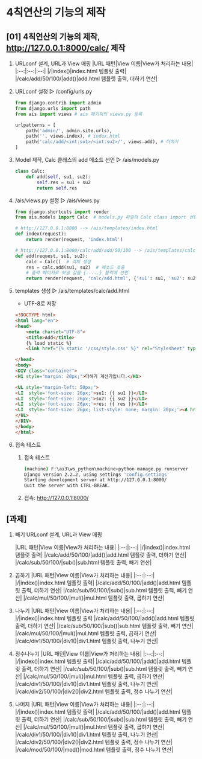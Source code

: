 # 4칙연산의 기능의 제작

## [01] 4칙연산의 기능의 제작, <http://127.0.0.1:8000/calc/> 제작

1. URLconf 설계, URL과 View 매핑
|URL 패턴|View 이름|View가 처리하는 내용|
|:--:|:--:|:--:|
|/|index()|index.html 템플릿 출력|
|/calc/add/50/100/|add()|add.html 템플릿 출력, 더하기 연산|

2. URLconf 설정
▷ /config/urls.py

    ```python
    from django.contrib import admin
    from django.urls import path
    from ais import views # ais 패키지의 views.py 등록

    urlpatterns = [
        path('admin/', admin.site.urls),
        path('', views.index), # index.html
        path('calc/add/<int:su1>/<int:su2>/', views.add), # 더하기
    ]
    ```

3. Model 제작, Calc 클래스의 add 메소드 선언
▷ /ais/models.py

    ```python
    class Calc:
        def add(self, su1, su2):
            self.res = su1 + su2
            return self.res
    ```  

4. /ais/views.py 설정
▷ /ais/views.py

    ```python
    from django.shortcuts import render
    from ais.models import Calc  # models.py 파일의 Calc class import 선언

    # http://127.0.0.1:8000 --> /ais/templates/index.html
    def index(request):
        return render(request, 'index.html')

    # http://127.0.0.1:8000/calc/add/add/50/100 --> /ais/templates/calc/add.html
    def add(request, su1, su2):
        calc = Calc()  # 객체 생성
        res = calc.add(su1, su2)  # 메소드 호출
        # 출력 페이지로 보낼 값을 {.....} 블럭에 선언
        return render(request, 'calc/add.html', {'su1': su1, 'su2': su2, 'res': res})
    ```

5. templates 생성
▷ /ais/templates/calc/add.html
   - UTF-8로 저장

    ```html
    <!DOCTYPE html>
    <html lang="en">
    <head>
        <meta charset="UTF-8">
        <title>Add</title>
        {% load static %}
        <link href="{% static '/css/style.css' %}" rel="Stylesheet" type="text/css">

    </head>
    <body>
    <DIV class="container">
    <H1 style="margin: 20px;">더하기 계산기입니다.</H1>

    <UL style="margin-left: 50px;">
    <LI  style='font-size: 26px;'>su1: {{ su1 }}</LI>
    <LI  style='font-size: 26px;'>su2: {{ su2 }}</LI>
    <LI  style='font-size: 26px;'>res: {{ res }}</LI>
    <LI  style='font-size: 26px; list-style: none; margin: 20px;'><A href='/'>HOME</A></LI>
    </UL>
    </DIV>
    </body>
    </html>
    ```

6. 접속 테스트
   1) 접속 테스트

        ```bash
        (machine) F:\ai3\ws_python\machine>python manage.py runserver
        Django version 2.2.2, using settings 'config.settings'
        Starting development server at http://127.0.0.1:8000/
        Quit the server with CTRL-BREAK.
        ````

   2) 접속: <http://127.0.0.1:8000/>

## [과제]

1. 빼기
    URLconf 설계, URL과 View 매핑

    |URL 패턴|View 이름|View가 처리하는 내용|
    |:--:|:--:|
    |/|index()|index.html 템플릿 출력|
    |/calc/add/50/100/|add()|add.html 템플릿 출력, 더하기 연산|
    |/calc/sub/50/100/|sub()|sub.html 템플릿 출력, 빼기 연산|

2. 곱하기
    |URL 패턴|View 이름|View가 처리하는 내용|
    |:--:|:--:|
|/|index()|index.html 템플릿 출력|
|/calc/add/50/100/|add()|add.html 템플릿 출력, 더하기 연산|
|/calc/sub/50/100/|sub()|sub.html 템플릿 출력, 빼기 연산|
|/calc/mul/50/100/|mul()|mul.html 템플릿 출력, 곱하기 연산|

3. 나누기
    |URL 패턴|View 이름|View가 처리하는 내용|
    |:--:|:--:|
|/|index()|index.html 템플릿 출력
|/calc/add/50/100/|add()|add.html 템플릿 출력, 더하기 연산|
|/calc/sub/50/100/|sub()|sub.html 템플릿 출력, 빼기 연산|
|/calc/mul/50/100/|mul()|mul.html 템플릿 출력, 곱하기 연산|
|/calc/div1/50/100/|div1()|div1.html 템플릿 출력, 나누기 연산|

4. 정수나누기
    |URL 패턴|View 이름|View가 처리하는 내용|
    |:--:|:--:|
|/|index()|index.html 템플릿 출력|
|/calc/add/50/100/|add()|add.html 템플릿 출력, 더하기 연산|
|/calc/sub/50/100/|sub()|sub.html 템플릿 출력, 빼기 연산|
|/calc/mul/50/100/|mul()|mul.html 템플릿 출력, 곱하기 연산|
|/calc/div1/50/100/|div1()|div1.html 템플릿 출력, 나누기 연산|
|/calc/div2/50/100/|div2()|div2.html 템플릿 출력, 정수 나누기 연산|

5. 나머지
    |URL 패턴|View 이름|View가 처리하는 내용|
    |:--:|:--:|
|/|index()|index.html 템플릿 출력|
|/calc/add/50/100/|add()|add.html 템플릿 출력, 더하기 연산|
|/calc/sub/50/100/|sub()|sub.html 템플릿 출력, 빼기 연산|
|/calc/mul/50/100/|mul()|mul.html 템플릿 출력, 곱하기 연산|
|/calc/div1/50/100/|div1()|div1.html 템플릿 출력, 나누기 연산|
|/calc/div2/50/100/|div2()|div2.html 템플릿 출력, 정수 나누기 연산|
|/calc/mod/50/100/|mod()|mod.html 템플릿 출력, 정수 나누기 연산|
